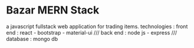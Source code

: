 # Bazar MERN Stack
a javascript fullstack web application for trading items.
technologies : 
front end : react - bootstrap - material-ui ///
back end : node js - express ///
database : mongo db
